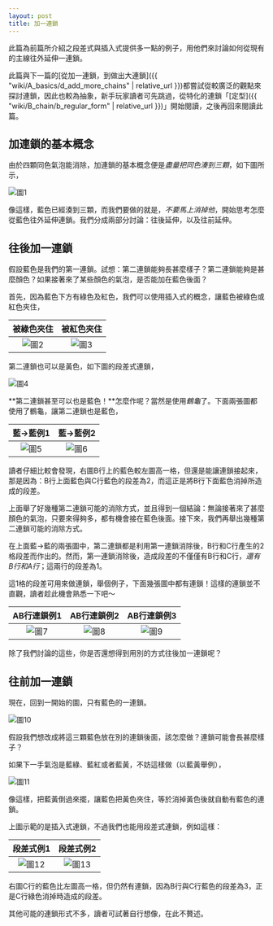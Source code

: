 ```yaml
---
layout: post
title: 加一連鎖
---
```


此篇為前篇所介紹之段差式與插入式提供多一點的例子，用他們來討論如何從現有的主線往外延伸一連鎖。

此篇與下一篇的[從加一連鎖，到做出大連鎖]({{ "wiki/A_basics/d_add_more_chains" | relative_url }})都嘗試從較廣泛的觀點來探討連鎖，因此也較為抽象，新手玩家讀者可先跳過，從特化的連鎖「[定型]({{ "wiki/B_chain/b_regular_form" | relative_url }})」開始閱讀，之後再回來閱讀此篇。

## 加連鎖的基本概念

由於四顆同色氣泡能消除，加連鎖的基本概念便是*盡量把同色湊到三顆*，如下圖所示，

![圖1](https://i.imgur.com/UzKeCgy.jpg)

像這樣，藍色已經湊到三顆，而我們要做的就是，*不要馬上消掉他*，開始思考怎麼從藍色往外延伸連鎖。我們分成兩部分討論：往後延伸，以及往前延伸。

## 往後加一連鎖

假設藍色是我們的第一連鎖。試想：第二連鎖能夠長甚麼樣子？第二連鎖能夠是甚麼顏色？如果接著來了某些顏色的氣泡，是否能加在藍色後面？

首先，因為藍色下方有綠色及紅色，我們可以使用插入式的概念，讓藍色被綠色或紅色夾住，

|被綠色夾住|被紅色夾住|
|:----------:|:----------:|
|![圖2](https://i.imgur.com/eWRQ3pf.jpg)|![圖3](https://i.imgur.com/vStKhmY.jpg)|

第二連鎖也可以是黃色，如下圖的段差式連鎖，

![圖4](https://i.imgur.com/d4QQ1gw.jpg)

**第二連鎖甚至可以也是藍色！**怎麼作呢？當然是使用*鶴龜*了。下面兩張圖都使用了鶴龜，讓第二連鎖也是藍色，

|藍→藍例1|藍→藍例2|
|:----------:|:----------:|
|![圖5](https://i.imgur.com/yqRJ4P4.jpg)|![圖6](https://i.imgur.com/qZyuKNM.jpg)|

讀者仔細比較會發現，右圖B行上的藍色較左圖高一格，但還是能讓連鎖接起來，那是因為：B行上面藍色與C行藍色的段差為2，而這正是將B行下面藍色消掉所造成的段差。

上面舉了好幾種第二連鎖可能的消除方式，並且得到一個結論：無論接著來了甚麼顏色的氣泡，只要來得夠多，都有機會接在藍色後面。接下來，我們再舉出幾種第二連鎖可能的消除方式。

在上面藍→藍的兩張圖中，第二連鎖都是利用第一連鎖消除後，B行和C行產生的2格段差而作出的。然而，第一連鎖消除後，造成段差的不僅僅有B行和C行，*還有B行和A行*；這兩行的段差為1。

這1格的段差可用來做連鎖，舉個例子，下面幾張圖中都有連鎖！這樣的連鎖並不直觀，讀者趁此機會熟悉一下吧～

|AB行連鎖例1|AB行連鎖例2|AB行連鎖例3|
|:----------:|:----------:|:----------:|
|![圖7](https://i.imgur.com/MyfEQ0p.jpg)|![圖8](https://i.imgur.com/FnsNF1W.jpg)|![圖9](https://i.imgur.com/12UgRfW.jpg)|

除了我們討論的這些，你是否還想得到用別的方式往後加一連鎖呢？

## 往前加一連鎖

現在，回到一開始的圖，只有藍色的一連鎖。

![圖10](https://i.imgur.com/UzKeCgy.jpg)

假設我們想改成將這三顆藍色放在別的連鎖後面，該怎麼做？連鎖可能會長甚麼樣子？

如果下一手氣泡是藍綠、藍紅或者藍黃，不妨這樣做（以藍黃舉例），

![圖11](https://i.imgur.com/3zLjuL1.jpg)

像這樣，把藍黃倒過來擺，讓藍色把黃色夾住，等於消掉黃色後就自動有藍色的連鎖。

上圖示範的是插入式連鎖，不過我們也能用段差式連鎖，例如這樣：

|段差式例1|段差式例2|
|:----------:|:----------:|
|![圖12](https://i.imgur.com/EL0USkK.jpg)|![圖13](https://i.imgur.com/9XAW3hI.jpg)|

右圖C行的藍色比左圖高一格，但仍然有連鎖，因為B行與C行藍色的段差為3，正是C行綠色消掉時造成的段差。

其他可能的連鎖形式不多，讀者可試著自行想像，在此不贅述。
